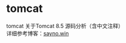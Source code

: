 # tomcat
tomcat
关于Tomcat 8.5 源码分析（含中文注释）<br/>
详细参考博客：<a href='https://sayno.win' target='_blank'>sayno.win</a>
